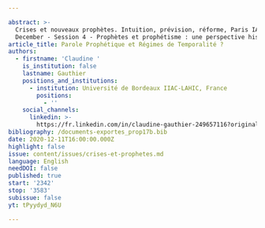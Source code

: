 ```yaml
---

abstract: >-
  Crises et nouveaux prophètes. Intuition, prévision, réforme, Paris IAS, 10-11
  December - Session 4 - Prophètes et prophétisme : une perspective historique
article_title: Parole Prophétique et Régimes de Temporalité ?
authors:
  - firstname: 'Claudine '
    is_institution: false
    lastname: Gauthier
    positions_and_institutions:
      - institution: Université de Bordeaux IIAC-LAHIC, France
        positions:
          - ''
    social_channels:
      linkedin: >-
        https://fr.linkedin.com/in/claudine-gauthier-249657116?original_referer=https%3A%2F%2Fwww.google.com%2F
bibliography: /documents-exportes_prop17b.bib
date: 2020-12-11T16:00:00.000Z
highlight: false
issue: content/issues/crises-et-prophetes.md
language: English
needDOI: false
published: true
start: '2342'
stop: '3583'
subissue: false
yt: tPyydyd_N6U

---
```



<Youtube yt="tPyydyd_N6U" caption="Parole prophétique et régimes de temporalité ?" start="2342" stop="3583"></Youtube>